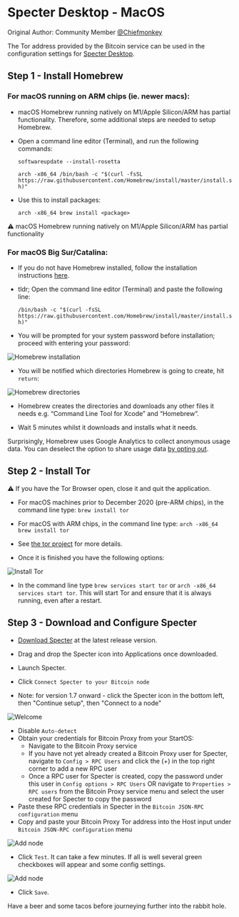 # Specter Desktop - MacOS

Original Author: Community Member [@Chiefmonkey](https://twitter.com/HodlrDotRocks>)

The Tor address provided by the Bitcoin service can be used in the configuration settings for [Specter Desktop](https://github.com/cryptoadvance/specter-desktop>).

## Step 1 - Install Homebrew

### For macOS running on ARM chips (ie. newer macs):

- macOS Homebrew running natively on M1/Apple Silicon/ARM has partial functionality. Therefore, some additional steps are needed to setup Homebrew.

- Open a command line editor (Terminal), and run the following commands:

  ``softwareupdate --install-rosetta``

  ``arch -x86_64 /bin/bash -c "$(curl -fsSL https://raw.githubusercontent.com/Homebrew/install/master/install.sh)"``

- Use this to install packages:

  ``arch -x86_64 brew install <package>``

:warning: macOS Homebrew running natively on M1/Apple Silicon/ARM has partial functionality

### For macOS Big Sur/Catalina:

- If you do not have Homebrew installed, follow the installation instructions [here](https://brew.sh/).

- tldr; Open the command line editor (Terminal) and paste the following line:

  ``/bin/bash -c "$(curl -fsSL https://raw.githubusercontent.com/Homebrew/install/master/install.sh)"``

- You will be prompted for your system password before installation; proceed with entering your password:

![Homebrew installation](./assets/install-homebrew.png "Homebrew installation")

- You will be notified which directories Homebrew is going to create, hit ``return``:

![Homebrew directories](./assets/install-homebrew1.png "Homebrew directories")

- Homebrew creates the directories and downloads any other files it needs e.g. “Command Line Tool for Xcode” and “Homebrew”.

- Wait 5 minutes whilst it downloads and installs what it needs.

Surprisingly, Homebrew uses Google Analytics to collect anonymous usage data. You can deselect the option to share usage data [by opting out](https://docs.brew.sh/Analytics#opting-out).


## Step 2 - Install Tor

:warning: If you have the Tor Browser open, close it and quit the application.

- For macOS machines prior to December 2020 (pre-ARM chips), in the command line type: ``brew install tor``
- For macOS with ARM chips, in the command line type: ``arch -x86_64 brew install tor``

- See [the tor project](https://2019.www.torproject.org/docs/tor-doc-osx.html.en) for more details.

- Once it is finished you have the following options:

![Install Tor](./assets/install_tor.png "Install Tor")

- In the command line type ``brew services start tor`` or ``arch -x86_64 services start tor``. This will start Tor and ensure that it is always running, even after a restart.

## Step 3 - Download and Configure Specter

- [Download Specter](https://github.com/cryptoadvance/specter-desktop/releases) at the latest release version.

- Drag and drop the Specter icon into Applications once downloaded.

- Launch Specter.

- Click ``Connect Specter to your Bitcoin node``

- Note: for version 1.7 onward - click the Specter icon in the bottom left, then "Continue setup", then "Connect to a node"

![Welcome](./assets/welcome.png "Welcome")

- Disable `Auto-detect`
- Obtain your credentials for Bitcoin Proxy from your StartOS:
  - Navigate to the Bitcoin Proxy service
  - If you have not yet already created a Bitcoin Proxy user for Specter, navigate to `Config > RPC Users` and click the (+) in the top right corner to add a new RPC user
  - Once a RPC user for Specter is created, copy the password under this user in `Config options > RPC Users` OR navigate to `Properties > RPC users` from the Bitcoin Proxy service menu and select the user created for Specter to copy the password
- Paste these RPC credentials in Specter in the `Bitcoin JSON-RPC configuration` menu
- Copy and paste your Bitcoin Proxy Tor address into the Host input under `Bitcoin JSON-RPC configuration` menu

![Add node](./assets/add_node.png "Add node")

- Click `Test`. It can take a few minutes. If all is well several green checkboxes will appear and some config settings.

![Add node](./assets/specter_test_results.png "Add node")

- Click `Save`.

Have a beer and some tacos before journeying further into the rabbit hole.

